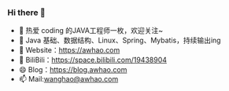 ### Hi there 👋

<!--
**awhao/awhao** is a ✨ _special_ ✨ repository because its `README.md` (this file) appears on your GitHub profile.

Here are some ideas to get you started:

- 🔭 I’m currently working on ...
- 🌱 I’m currently learning ...
- 👯 I’m looking to collaborate on ...
- 🤔 I’m looking for help with ...
- 💬 Ask me about ...
- 📫 How to reach me: ...
- 😄 Pronouns: ...
- ⚡ Fun fact: ...
-->

- 🔭 热爱 coding 的JAVA工程师一枚，欢迎关注~
- 🌱 Java 基础、数据结构、Linux、Spring、Mybatis，持续输出ing
- 🤔 Website：https://awhao.com
- 🌈 BiliBili：https://space.bilibili.com/19438904
- 😄 Blog：https://blog.awhao.com
- 📫 Mail:[wanghao@awhao.com](mailto:wanghao@awhao.com)
